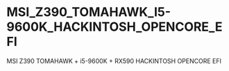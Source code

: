 # MSI_Z390_TOMAHAWK_I5-9600K_HACKINTOSH_OPENCORE_EFI
MSI Z390 TOMAHAWK + i5-9600K + RX590 HACKINTOSH OPENCORE EFI
